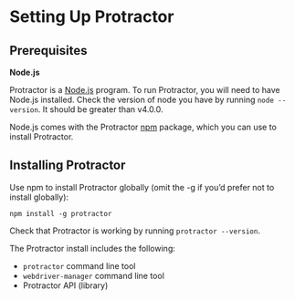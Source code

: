 Setting Up Protractor
=====================

Prerequisites
-------------

**Node.js**

Protractor is a [Node.js](http://nodejs.org/) program. To run Protractor, you will need to have Node.js installed. Check the version of node you have by running `node --version`. It should be greater than v4.0.0. 

Node.js comes with the Protractor [npm](https://www.npmjs.org/) package, which you can use to install Protractor.


Installing Protractor
---------------------

Use npm to install Protractor globally (omit the -g if you’d prefer not to install globally):

    npm install -g protractor

Check that Protractor is working by running `protractor --version`.

The Protractor install includes the following:
 - `protractor` command line tool
 - `webdriver-manager` command line tool
 - Protractor API (library)
